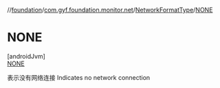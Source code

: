 //[foundation](../../../../index.md)/[com.gyf.foundation.monitor.net](../../index.md)/[NetworkFormatType](../index.md)/[NONE](index.md)

# NONE

[androidJvm]\
[NONE](index.md)

表示没有网络连接 Indicates no network connection